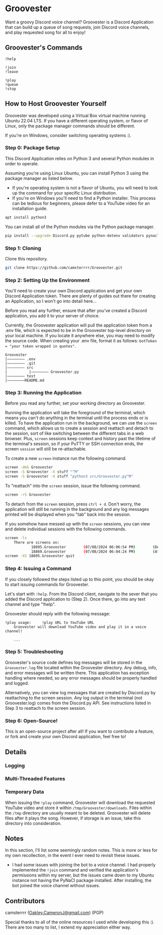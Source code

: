 # Groovester

Want a groovy Discord voice channel? Groovester is a Discord Application that can build up a queue of song requests, join Discord voice channels, and play requested song for all to enjoy!

## Groovester's Commands

```
!help

!join
!leave

!play
!queue
!stop
```

## How to Host Groovester Yourself

Groovester was developed using a Virtual Box virtual machine running Ubuntu 22.04 LTS. If you have a different operating system, or flavor of Linux, only the package manager commands should be different.

If you're on Windows, consider switching operating systems :).

### Step 0: Package Setup

This Discord Application relies on Python 3 and several Python modules in order to operate. 

Assuming you're using Linux Ubuntu, you can install Python 3 using the package manager as listed below. 
- If you're operating system is not a flavor of Ubuntu, you will need to look up the command for your specific Linux distribution. 
- If you're on Windows you'll need to find a Python installer. This process can be tedious for beginners, please defer to a YouTube video for an installation guide.

```bash
apt install python3
```

You can install all of the Python modules via the Python package manager.

```bash
pip install --upgrade Discord.py pytube python-dotenv validators pynacl
```

### Step 1: Cloning

Clone this repository.

```bash
git clone https://github.com/camsterrrr/Groovester.git
```

### Step 2: Setting Up the Environment

You'll need to create your own Discord application and get your own Discord Application token. There are plenty of guides out there for creating an Application, so I won't go into detail here... 

Before you read any further, ensure that after you've created a Discord application, you add it to your server of choice.

Currently, the Groovester application will pull the application token from a .env file, which is expected to be in the Groovester top-level directory on your local machine. If you locate it anywhere else, you may need to modify the source code. When creating your .env file, format it as follows: `botToken = "your token wrapped in quotes"`.

```
Groovester
|———————— .env
|———————— .git
|———————— src
|          |———————— Groovester.py
|———————— test
|————————README.md
```

### Step 3: Running the Application

Before you read any further, set your working directory as Groovester.

Running the application will take the foreground of the terminal, which means you can't do anything in the terminal until the process ends or is killed. To have the application run in the background, we can use the `screen` command, which allows us to create a session and reattach and detach to the session, sort of like switching between the different tabs in a web browser. Plus, `screen` sessions keep context and history past the lifetime of the terminal's session, so if your PuTTY or SSH connection ends, the screen `session` will still be re-attachable. 

To create a new `screen` instance run the following command.

```bash
screen -dmS Groovester
screen -S Groovester -X stuff "^M"
screen -S Groovester -X stuff "python3 src/Groovester.py^M"
```

To "reattach" into the `screen` session, issue the following command.

```bash
screen -rS Groovester
```

To detach from the `screen` session, press `ctrl + d`. Don't worry, the application will still be running in the background and any log messages printed will be displayed when you "tab" back into the session.

If you somehow have messed up with the `screen` sessions, you can view and delete individual sessions with the following commands. 

```bash
screen -ls
	There are screens on:
	        18895.Groovester        (07/08/2024 06:06:54 PM)        (Detached)
	        18869.Groovester        (07/08/2024 06:04:24 PM)        (Attached)
screen -XS 18895.Groovester quit
```

### Step 4: Issuing a Command

If you closely followed the steps listed up to this point, you should be okay to start issuing commands for Groovester. 

Let's start with `!help`. From the Discord client, navigate to the sever that you added the Discord application to (Step 2). Once there, go into any text channel and type "!help". 

Groovester should reply with the following message: 

```
!play usage:     !play URL to YouTube URL
    Groovester will download YouTube video and play it in a voice channel!

    ...
```

### Step 5: Troubleshooting

Groovester's source code defines log messages will be stored in the `Groovester.log` file located within the Groovester directory. Any debug, info, and error messages will be written there. This application has exception handling where needed, so any error messages should be properly handled and logged.

Alternatively, you can view log messages that are created by Discord.py by reattaching to the screen session. Any log output in the terminal (not Groovester.log) comes from the Discord.py API. See instructions listed in Step 3 to reattach to the screen session.

### Step 6: Open-Source!

This is an open-source project after all! If you want to contribute a feature, or fork and create your own Discord application, feel free to!

## Details

### Logging

### Multi-Threaded Features

### Temporary Data

When issuing the `!play` command, Groovester will download the requested YouTube video and store it within `/tmp/Groovester/downloads`. Files within the `/tmp` directory are usually meant to be deleted. Groovester will delete files after it plays the song. However, if storage is an issue, take this directory into consideration.

## Notes

In this section, I'll list some seemingly random notes. This is more or less for my own recollection, in the event I ever need to revisit these issues.

- I had some issues with joining the bot to a voice channel. I had properly implemented the `!join` command and verified the application's permissions within my server, but the issues came down to my Ubuntu instance not having the PyNaCl package installed. After installing, the bot joined the voice channel without issues.

## Contributors

camsterrrr (Oakley.CameronJ@gmail.com) (PGP)

Special thanks to all of the online resources I used while developing this :). There are too many to list, I extend my appreciation either way.

